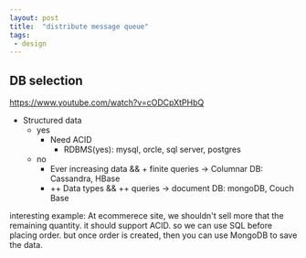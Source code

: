 ```yaml
---
layout: post
title:  "distribute message queue"
tags:
 - design
---
```


## DB selection
https://www.youtube.com/watch?v=cODCpXtPHbQ

- Structured data
  - yes
    - Need ACID
      - RDBMS(yes): mysql, orcle, sql server, postgres
  - no
    - Ever increasing data && + finite queries -> Columnar DB: Cassandra, HBase
    - ++ Data types && ++ queries -> document DB: mongoDB, Couch Base

interesting example: At ecommerece site, we shouldn't sell more that the remaining quantity. it should support ACID. so we can use SQL before placing order. but once order is created, then you can use MongoDB to save the data.

